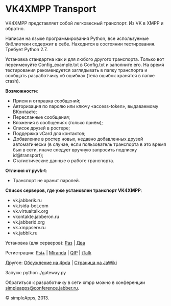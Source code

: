 VK4XMPP Transport
======

VK4XMPP представляет собой легковесный транспорт. Из VK в XMPP и обратно.

Написан на языке программирования Python, все используемые библиотеки содержит в себе. 
Находится в состоянии тестирования. Требует Python 2.7.

Установка стандартна как и для любого другого транспорта. Только вот переименуйте Config_example.txt в Config.txt и заполните его.
На время тестирования рекомендуется заглядывать в папку транспорта и сообщать разработчику об ошибках (тела ошибок хранятся в папке crash).

**Возможности**:
* Прием и отправка сообщений;
* Авторизация по паролю или ключу «access-token», выдаваемому ВКонтакте;
* Пересланные сообщения;
* Вложения в сообщениях (только приём);
* Список друзей в ростере;
* Поддержка vCard для контактов;
* Добавление в ростер новых, недавно добавленных друзей автоматически (в случае, если пользователь транспорта в это время был в сети, иначе следует вручную запросить подписку id@transport);
* Статистические данные о работе транспорта.

**Отличия от pyvk-t**:
* Транспорт не хранит паролей.

**Список серверов, где уже установлен транспорт VK4XMPP**:
* vk.jabberik.ru
* vk.isida-bot.com
* vk.virtualtalk.org
* vkontakte.jabberon.ru
* vk.jabberid.org
* vk.xmppserv.ru
* vk.jabbik.ru

Установка (для серверов): [Раз](http://is.gd/u0No4y) | [Два](http://is.gd/A22Qxz)

Регистрация: [Psi+](http://is.gd/ujPeZ8) | [Miranda](http://is.gd/q8ZfFP) | [QIP](http://is.gd/eLAt27) | [jTalk](http://is.gd/XkkdIl)

Другое: [Обсуждение на 4pda](http://is.gd/t10ZIc) | [Страница на JaWiki](http://jawiki.ru/Vk4xmpp)

Запуск:
python ./gateway.py

Обратиться к разработчику в сети xmpp можно в конференции [simpleapps@conference.jabber.ru](xmpp:simpleapps@conference.jabber.ru?join).

© simpleApps, 2013.
